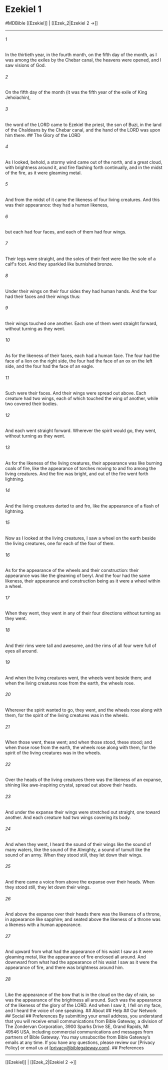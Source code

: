 # Ezekiel 1
#MDBible
[[Ezekiel]] | [[Ezek_2|Ezekiel 2 →]]

***






###### 1 


In the thirtieth year, in the fourth month, on the fifth day of the month, as I was among the exiles by the Chebar canal, the heavens were opened, and I saw visions of God. 





###### 2 


On the fifth day of the month (it was the fifth year of the exile of King Jehoiachin), 





###### 3 


the word of the LORD came to Ezekiel the priest, the son of Buzi, in the land of the Chaldeans by the Chebar canal, and the hand of the LORD was upon him there. ## The Glory of the LORD 





###### 4 


As I looked, behold, a stormy wind came out of the north, and a great cloud, with brightness around it, and fire flashing forth continually, and in the midst of the fire, as it were gleaming metal. 





###### 5 


And from the midst of it came the likeness of four living creatures. And this was their appearance: they had a human likeness, 





###### 6 


but each had four faces, and each of them had four wings. 





###### 7 


Their legs were straight, and the soles of their feet were like the sole of a calf's foot. And they sparkled like burnished bronze. 





###### 8 


Under their wings on their four sides they had human hands. And the four had their faces and their wings thus: 





###### 9 


their wings touched one another. Each one of them went straight forward, without turning as they went. 





###### 10 


As for the likeness of their faces, each had a human face. The four had the face of a lion on the right side, the four had the face of an ox on the left side, and the four had the face of an eagle. 





###### 11 


Such were their faces. And their wings were spread out above. Each creature had two wings, each of which touched the wing of another, while two covered their bodies. 





###### 12 


And each went straight forward. Wherever the spirit would go, they went, without turning as they went. 





###### 13 


As for the likeness of the living creatures, their appearance was like burning coals of fire, like the appearance of torches moving to and fro among the living creatures. And the fire was bright, and out of the fire went forth lightning. 





###### 14 


And the living creatures darted to and fro, like the appearance of a flash of lightning. 





###### 15 


Now as I looked at the living creatures, I saw a wheel on the earth beside the living creatures, one for each of the four of them. 





###### 16 


As for the appearance of the wheels and their construction: their appearance was like the gleaming of beryl. And the four had the same likeness, their appearance and construction being as it were a wheel within a wheel. 





###### 17 


When they went, they went in any of their four directions without turning as they went. 





###### 18 


And their rims were tall and awesome, and the rims of all four were full of eyes all around. 





###### 19 


And when the living creatures went, the wheels went beside them; and when the living creatures rose from the earth, the wheels rose. 





###### 20 


Wherever the spirit wanted to go, they went, and the wheels rose along with them, for the spirit of the living creatures was in the wheels. 





###### 21 


When those went, these went; and when those stood, these stood; and when those rose from the earth, the wheels rose along with them, for the spirit of the living creatures was in the wheels. 





###### 22 


Over the heads of the living creatures there was the likeness of an expanse, shining like awe-inspiring crystal, spread out above their heads. 





###### 23 


And under the expanse their wings were stretched out straight, one toward another. And each creature had two wings covering its body. 





###### 24 


And when they went, I heard the sound of their wings like the sound of many waters, like the sound of the Almighty, a sound of tumult like the sound of an army. When they stood still, they let down their wings. 





###### 25 


And there came a voice from above the expanse over their heads. When they stood still, they let down their wings. 





###### 26 


And above the expanse over their heads there was the likeness of a throne, in appearance like sapphire; and seated above the likeness of a throne was a likeness with a human appearance. 





###### 27 


And upward from what had the appearance of his waist I saw as it were gleaming metal, like the appearance of fire enclosed all around. And downward from what had the appearance of his waist I saw as it were the appearance of fire, and there was brightness around him. 





###### 28 


Like the appearance of the bow that is in the cloud on the day of rain, so was the appearance of the brightness all around. Such was the appearance of the likeness of the glory of the LORD. And when I saw it, I fell on my face, and I heard the voice of one speaking. ## About ## Help ## Our Network ## Social ## Preferences By submitting your email address, you understand that you will receive email communications from Bible Gateway, a division of The Zondervan Corporation, 3900 Sparks Drive SE, Grand Rapids, MI 49546 USA, including commercial communications and messages from partners of Bible Gateway. You may unsubscribe from Bible Gateway&rsquo;s emails at any time. If you have any questions, please review our [Privacy Policy] or email us at [privacy@biblegateway.com]. ## Preferences

***

[[Ezekiel]] | [[Ezek_2|Ezekiel 2 →]]
